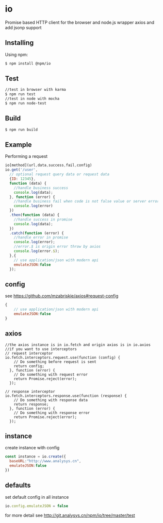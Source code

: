 # io

Promise based HTTP client for the browser and node.js wrapper axios and add jsonp support

## Installing

Using npm:

```bash
$ npm install @npm/io
```

## Test
```bash
//test in browser with karma
$ npm run test
//test in node with mocha
$ npm run node-test
```

## Build
```bash
$ npm run build
```

## Example

Performing a request

```js
io[method](url,data,success,fail,config)
io.get('/user',
  // optional request query data or request data
  {ID: 12345},
  function (data) {
    //handle business success
    console.log(data);
  }, function (error) {
    //handle business fail when code is not false value or server error
    console.log(error)
  })
  .then(function (data) {
    //handle success in promise
    console.log(data);
  })
  .catch(function (error) {
    //handle error in promise
    console.log(error);
    //error.$ is origin error throw by axios
    console.log(error.$);
  },{
    // use application/json with modern api
    emulateJSON:false
  });
```

## config
see <https://github.com/mzabriskie/axios#request-config>
```js
{
    // use application/json with modern api
    emulateJSON:false
}
```

## axios

```
//the axios instance is in io.fetch and origin axios is in io.axios
//if you want to use interceptors
// request interceptor
io.fetch.interceptors.request.use(function (config) {
    // Do something before request is sent
    return config;
  }, function (error) {
    // Do something with request error
    return Promise.reject(error);
  });

// response interceptor
io.fetch.interceptors.response.use(function (response) {
    // Do something with response data
    return response;
  }, function (error) {
    // Do something with response error
    return Promise.reject(error);
  });

```
## instance
create instance with config
```js
const instance = io.create({
  baseURL:"http://www.analysys.cn",
  emulateJSON:false
})
```
## defaults
set default config in all instance
```js
io.config.emulateJSON = false
```

for more detail see <http://git.analysys.cn/npm/io/tree/master/test>
